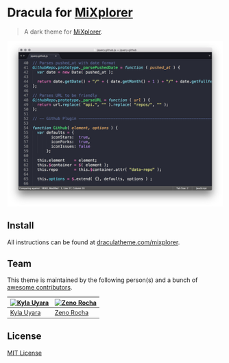 # Dracula for [MiXplorer](https://mixplorer.com/)

> A dark theme for [MiXplorer](https://mixplorer.com/).

![Screenshot](./screenshot.png)

## Install

All instructions can be found at [draculatheme.com/mixplorer](https://draculatheme.com/mixplorer).
## Team

This theme is maintained by the following person(s) and a bunch of [awesome contributors](https://github.com/dracula/template/graphs/contributors).

[![Kyla Uyara](https://github.com/kybo15.png?size=100)](https://github.com/kybo15) | [![Zeno Rocha](https://github.com/zenorocha.png?size=100)](https://github.com/zenorocha)
--- | ---
[Kyla Uyara](https://github.com/nesl247) | [Zeno Rocha](https://github.com/zenorocha)

## License

[MIT License](./LICENSE)
